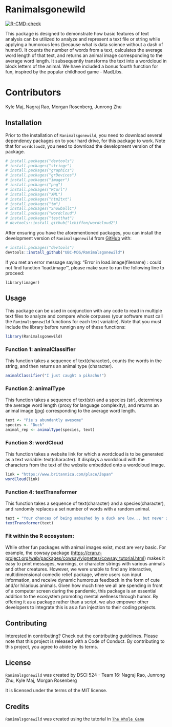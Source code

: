 
<!-- README.md is generated from README.Rmd. Please edit that file -->

# Ranimalsgonewild

<!-- badges: start -->

[![R-CMD-check](https://github.com/UBC-MDS/Ranimalsgonewild/workflows/R-CMD-check/badge.svg)](https://github.com/UBC-MDS/Ranimalsgonewild/actions)

<!-- badges: end -->

This package is designed to demonstrate how basic features of text
analysis can be utilized to analyze and represent a text file or string
while applying a humorous lens (because what is data science without a
dash of humor!). It counts the number of words from a text, calculates
the average word length of that text, and returns an animal image
corresponding to the average word length. It subsequently transforms the
text into a wordcloud in block letters of the animal. We have included a
bonus fourth function for fun, inspired by the popular childhood game -
MadLibs.

# Contributors

Kyle Maj, Nagraj Rao, Morgan Rosenberg, Junrong Zhu

## Installation

Prior to the installation of `Ranimalsgonewild`, you need to download
several dependency packages on to your hard drive, for this package to
work. Note that for `wordcloud2`, you need to download the development
version of the package.

``` r
# install.packages("devtools")
# install.packages("stringr")
# install.packages("graphics")
# install.packages("grDevices")
# install.packages("imager")
# install.packages("png")
# install.packages("RCurl")
# install.packages("XML")
# install.packages("htm2txt")
# install.packages("tm")
# install.packages("SnowballC")
# install.packages("wordcloud")
# install.packages("testthat")
# devtools::install_github("lchiffon/wordcloud2")
```

After ensuring you have the aforementioned packages, you can install the
development version of `Ranimalsgonewild` from
[GitHub](https://github.com/) with:

``` r
# install.packages("devtools")
devtools::install_github("UBC-MDS/Ranimalsgonewild")
```

If you met an error message saying: “Error in load.image(filename) :
could not find function ‘load.image’”, please make sure to run the
following line to proceed:

    library(imager)

## Usage

This package can be used in conjunction with any code to read in
multiple text files to analyze and compare whole corpuses (your software
must call the `Ranimalsgonewild` functions for each text variable). Note
that you must include the library before runnign any of these functions:

``` r
library(Ranimalsgonewild)
```

### Function 1: animalClassifier

This function takes a sequence of text(character), counts the words in
the string, and then returns an animal type (character).

``` r
animalClassifier("I just caught a pikachu!")
```

### Function 2: animalType

This function takes a sequence of text(str) and a species (str),
determines the average word length (proxy for language complexity), and
returns an animal image (jpg) corresponding to the average word length.

``` r
text <- "Pie's abundantly awesome"
species <- "Duck"
animal_rep <- animalType(species, text)
```

### Function 3: wordCloud

This function takes a website link for which a wordcloud is to be
generated as a text variable: text(character). It displays a wordcloud
with the characters from the text of the website embedded onto a
wordcloud image.

``` r
link = "https://www.britannica.com/place/Japan"
wordCloud(link)
```

### Function 4: textTransformer

This function takes a sequence of text(character) and a
species(character), and randomly replaces a set number of words with a
random animal.

``` r
text = "Your chances of being ambushed by a duck are low... but never zero!"
textTransformer(text)
```

### Fit within the R ecosystem:

While other fun packages with animal images exist, most are very basic.
For example, the cowsay package
(<https://cran.r-project.org/web/packages/cowsay/vignettes/cowsay_tutorial.html>)
makes it easy to print messages, warnings, or character strings with
various animals and other creatures. However, we were unable to find any
interactive, multidimensional comedic relief package, where users can
input information, and receive dynamic humorous feedback in the form of
cute and/or hilarious animals. Given how much time we all are spending
in front of a computer screen during the pandemic, this package is an
essential addition to the ecosystem promoting mental wellness through
humor. By offering it as a package rather than a script, we also empower
other developers to integrate this is as a fun injection to their coding
projects.

## Contributing

Interested in contributing? Check out the contributing guidelines.
Please note that this project is released with a Code of Conduct. By
contributing to this project, you agree to abide by its terms.

## License

`Ranimalsgonewild` was created by DSCI 524 - Team 16: Nagraj Rao,
Junrong Zhu, Kyle Maj, Morgan Rosenberg

It is licensed under the terms of the MIT license.

## Credits

`Ranimalsgonewild` was created using the tutorial in
[`The Whole Game`](https://r-pkgs.org/whole-game.html)

